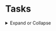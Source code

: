 # Tasks

<details>
  <summary>
Expand or Collapse
  </summary>
   
**Step 1: Understanding the Verilog Code**

<details>
  <summary>
Expand or Collapse
  </summary>

**1. Access the Verilog code from the provided link: https://github.com/thesourcerer8/VSDSquadron_FM/blob/main/led_blue/top.v**

**2. Review the module declaration and understand the purpose of each input and output port:**

   led_red, led_blue, led_green (Output): Control the RGB LED

   hw_clk (Input): Hardware oscillator clock input

   testwire (Output): Test signal output

**3. Analyze the internal components:**
  
   Internal Oscillator (SB_HFOSC) instantiation

   Frequency counter logic driven by the internal oscillator

   RGB LED driver instantiation with defined current parameters

**4. Create a brief documentation explaining the functionality of the Verilog code, including:**

   Purpose of the module

   Description of internal logic and oscillator

   Functionality of the RGB LED driver and its relationship to the outputs

   </details>

**Step 2: Creating the PCF File**

<details>
  <summary>
Expand or Collapse
  </summary>

**1. Access the PCF file from the provided link: https://github.com/thesourcerer8/VSDSquadron_FM/blob/main/led_blue/VSDSquadronFM.pcf**

**Understand the pin assignments from the PCF file:**

   led_red -> Pin 39

   led_blue -> Pin 40

   led_green -> Pin 41

   hw_clk -> Pin 20

   testwire -> Pin 17

**Cross-reference the pin assignments with the VSDSquadron FPGA Mini board datasheet to verify the correctness of the assignments.**

**Document the pin mapping and explain the significance of each connection in context with the Verilog code and board hardware.**

</details>

**Step 3: Integrating with the VSDSquadron FPGA Mini Board**

<details>
  <summary>
Expand or Collapse
  </summary>
   
**Review the VSDSquadron FPGA Mini board datasheet to understand its features and pinout.**

**Use the datasheet to correlate the physical board connections with the PCF file and Verilog code.**

**Connect the board to the computer as described in the datasheet (e.g., using USB-C and ensuring FTDI connection).**

**Follow the provided Makefile (https://github.com/thesourcerer8/VSDSquadron_FM/blob/main/led_blue/Makefile) for building and flashing the Verilog code:**

Run 'make clean' to clear any previous builds

Run 'make build' to compile the design

Run 'sudo make flash' to program the FPGA board

**Observe the behavior of the RGB LED on the board to confirm successful programming.**

</details>

**Step 4: Final Documentation**

<details>
  <summary>
Expand or Collapse
  </summary>

**Compile all observations, explanations, and steps into a comprehensive report.
Include:**

**Summary of the Verilog code functionality**

Pin mapping details from the PCF file

Integration steps and observations while working with the FPGA Mini board

Challenges faced and solutions implemented

**Submit the final document along with the working Verilog and PCF files.**

**Document all of these in a GitHub repo.**

</details>
</details>

